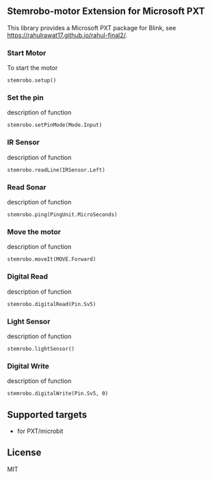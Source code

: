 ## Stemrobo-motor Extension for Microsoft PXT

This library provides a Microsoft PXT package for Blink, see https://rahulrawat17.github.io/rahul-final2/.

### Start Motor 

To start the motor
```blocks
stemrobo.setup()
```

### Set the pin

description of function
```blocks
stemrobo.setPinMode(Mode.Input)
```

### IR Sensor

description of function
```blocks
stemrobo.readLine(IRSensor.Left)
```

### Read Sonar

description of function
```blocks
stemrobo.ping(PingUnit.MicroSeconds)
```

### Move the motor

description of function
```blocks
stemrobo.moveIt(MOVE.Forward)
```

### Digital Read

description of function
```blocks
stemrobo.digitalRead(Pin.Sv5)
```

### Light Sensor

description of function
```blocks
stemrobo.lightSensor()
```

### Digital Write

description of function
```blocks
stemrobo.digitalWrite(Pin.Sv5, 0)
```

## Supported targets

* for PXT/microbit

## License
MIT
